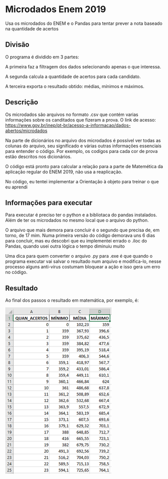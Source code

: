 # Microdados Enem 2019
 Usa os microdados do ENEM e o Pandas para tentar prever a nota baseado na quantidade de acertos

## Divisão
O programa é dividido em 3 partes:

A primeira faz a filtragem dos dados selecionando apenas o que interessa.

A segunda calcula a quantidade de acertos para cada candidato.

A terceira exporta o resultado obtido: médias, mínimos e máximos.

## Descrição
Os microdados são arquivos no formato .csv que contém varias informações sobre os canditados que fizeram a prova. O link de acesso:
https://www.gov.br/inep/pt-br/acesso-a-informacao/dados-abertos/microdados

Na parte de dicionários no arquivo dos microdados é possível ver todas as colunas do arquivo, seu significado e várias outras informações essenciais para entender o código. Por exemplo, os codígos para cada cor de prova estão descritos nos dicionários.

O código está pronto para calcular a relação para a parte de Matemética da aplicação regular do ENEM 2019, não usa a reaplicação.

No código, eu tentei implementar a Orientação à objeto para treinar o que eu aprendi
## Informações para executar
Para executar é preciso ter o python e a bibliotaca do pandas instalados. Além de ter os microdados no mesmo local que o arquivo do python.

O arquivo que mais demora para concluir é o segundo que precisa de, em torno, de 17 mim. Numa primeira versão do código demorava uns 6 dias para concluir, mas eu descobri que eu implementei errado o .iloc do Pandas, quando usei outra lógica o tempo diminuiu muito

Uma dica para quem converter o arquivo .py para .exe é que quando o programa executar vai salvar o resultado num arquivo e modifica-lo, nesse processo alguns anti-vírus costumam bloquear a ação e isso gera um erro no código.
## Resultado
Ao final dos passos o resultado em matemática, por exemplo, é:

![Screenshot](Screenshot.png)
